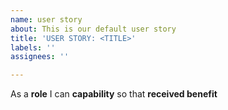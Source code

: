 ```yaml
---
name: user story
about: This is our default user story
title: 'USER STORY: <TITLE>'
labels: ''
assignees: ''

---
```


As a **role** I can **capability** so that **received benefit**
